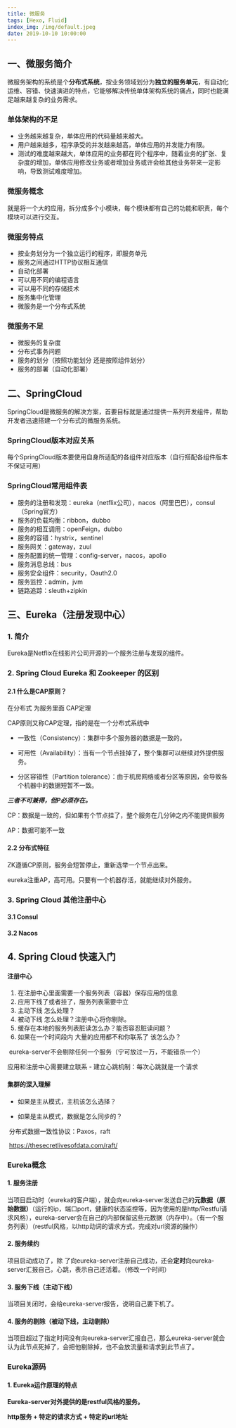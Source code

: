 ```yaml
---
title: 微服务
tags: [Hexo, Fluid]
index_img: /img/default.jpeg
date: 2019-10-10 10:00:00
---
```


## 一、微服务简介

微服务架构的系统是个**分布式系统**，按业务领域划分为**独立的服务单元**，有自动化运维、容错、快速演进的特点，它能够解决传统单体架构系统的痛点，同时也能满足越来越复杂的业务需求。

### 单体架构的不足

- 业务越来越复杂，单体应用的代码量越来越大。
- 用户越来越多，程序承受的并发越来越高，单体应用的并发能力有限。
- 测试的难度越来越大，单体应用的业务都在同个程序中，随着业务的扩张、复杂度的增加，单体应用修改业务或者增加业务或许会给其他业务带来一定影响，导致测试难度增加。

### 微服务概念

就是将一个大的应用，拆分成多个小模块，每个模块都有自己的功能和职责，每个模块可以进行交互。

### 微服务特点

- 按业务划分为一个独立运行的程序，即服务单元
- 服务之间通过HTTP协议相互通信
- 自动化部署
- 可以用不同的编程语言
- 可以用不同的存储技术
- 服务集中化管理
- 微服务是一个分布式系统

### 微服务不足

- 微服务的复杂度
- 分布式事务问题
- 服务的划分（按照功能划分 还是按照组件划分）
- 服务的部署（自动化部署）

## 二、SpringCloud

SpringCloud是微服务的解决方案，首要目标就是通过提供一系列开发组件，帮助开发者迅速搭建一个分布式的微服务系统。

### SpringCloud版本对应关系

每个SpringCloud版本要使用自身所适配的各组件对应版本（自行搭配各组件版本不保证可用）

### SpringCloud常用组件表

- 服务的注册和发现：eureka（netflix公司），nacos（阿里巴巴），consul（Spring官方）
- 服务的负载均衡：ribbon，dubbo
- 服务的相互调用：openFeign，dubbo
- 服务的容错：hystrix，sentinel
- 服务网关：gateway，zuul
- 服务配置的统一管理：config-server，nacos，apollo
- 服务消息总线：bus
- 服务安全组件：security，Oauth2.0
- 服务监控：admin，jvm
- 链路追踪：sleuth+zipkin

## 三、Eureka（注册发现中心）

### 1. 简介

Eureka是Netflix在线影片公司开源的一个服务注册与发现的组件。

### 2. Spring Cloud Eureka 和 Zookeeper 的区别

#### 2.1 什么是CAP原则？

在分布式 为服务里面 CAP定理

CAP原则又称CAP定理，指的是在一个分布式系统中

- 一致性（Consistency）：集群中多个服务器的数据是一致的。

- 可用性（Availability）：当有一个节点挂掉了，整个集群可以继续对外提供服务。

- 分区容错性（Partition tolerance）：由于机房网络或者分区等原因，会导致各个机器中的数据短暂不一致。



***三者不可兼得，但P必须存在。***

CP：数据是一致的，但如果有个节点挂了，整个服务在几分钟之内不能提供服务

AP：数据可能不一致

#### 2.2 分布式特征

ZK遵循CP原则，服务会短暂停止，重新选举一个节点出来。

eureka注重AP，高可用。只要有一个机器存活，就能继续对外服务。

### 3. Spring Cloud 其他注册中心

#### 3.1 Consul

#### 3.2 Nacos

## 4. Spring Cloud 快速入门

#### 注册中心

1. 在注册中心里面需要一个服务列表（容器）保存应用的信息
2. 应用下线了或者挂了，服务列表需要中立
3. 主动下线 怎么处理？
4. 被动下线 怎么处理？注册中心将你剔除。
5. 缓存在本地的服务列表脏读怎么办？能否容忍脏读问题？
6. 如果在一个时间段内 大量的应用都不和你联系了 该怎么办？

​		eureka-server不会剔除任何一个服务（宁可放过一万，不能错杀一个）



应用和注册中心需要建立联系 - 建立心跳机制：每次心跳就是一个请求

#### 集群的深入理解

- 如果是主从模式，主机该怎么选择？

- 如果是主从模式，数据是怎么同步的？

​		分布式数据一致性协议：Paxos，raft

​		https://thesecretlivesofdata.com/raft/

### Eureka概念

#### 1. 服务注册

当项目启动时（eureka的客户端），就会向eureka-server发送自己的**元数据（原始数据）**（运行的ip，端口port，健康的状态监控等，因为使用的是http/Restful请求风格），eureka-server会在自己的内部保留这些元数据（内存中）。（有一个服务列表）（restful风格，以http动词的请求方式，完成对url资源的操作）

#### 2. 服务续约

项目启动成功了，除 了向eureka-server注册自己成功，还会**定时**向eureka-server汇报自己，心跳，表示自己还活着。（修改一个时间）

#### 3. 服务下线（主动下线）

当项目关闭时，会给eureka-server报告，说明自己要下机了。

#### 4. 服务的剔除（被动下线，主动剔除）

当项目超过了指定时间没有向eureka-server汇报自己，那么eureka-server就会认为此节点死掉了，会把他剔除掉，也不会放流量和请求到此节点了。

### Eureka源码

#### 1. Eureka运作原理的特点

**Eureka-server对外提供的是restful风格的服务。**

**http服务 + 特定的请求方式 + 特定的url地址**



